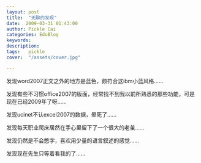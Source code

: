 ```yaml
---
layout: post  
title:  "无聊的发现"
date:  2009-03-31 01:43:00
author: Pickle Cai  
categories: EduBlog  
keywords: 
description:   
tags:	pickle   
cover:  "/assets/cover.jpg"  

---
```


发现word2007正文之外的地方是蓝色，颇符合这ibm小蓝风格……



发现有些不习惯office2007的版面，经常找不到我以前所熟悉的那些功能，可是现在已经2009年了呀……



发现ucinet不认excel2007的数据，晕死了……



发现每天职业爬床居然在手心里留下了一个很大的老茧……



发现仍然是不会憋字，喜欢用少量的语言叙述的感觉……



发现现在先生只等着看我的了……



		    
